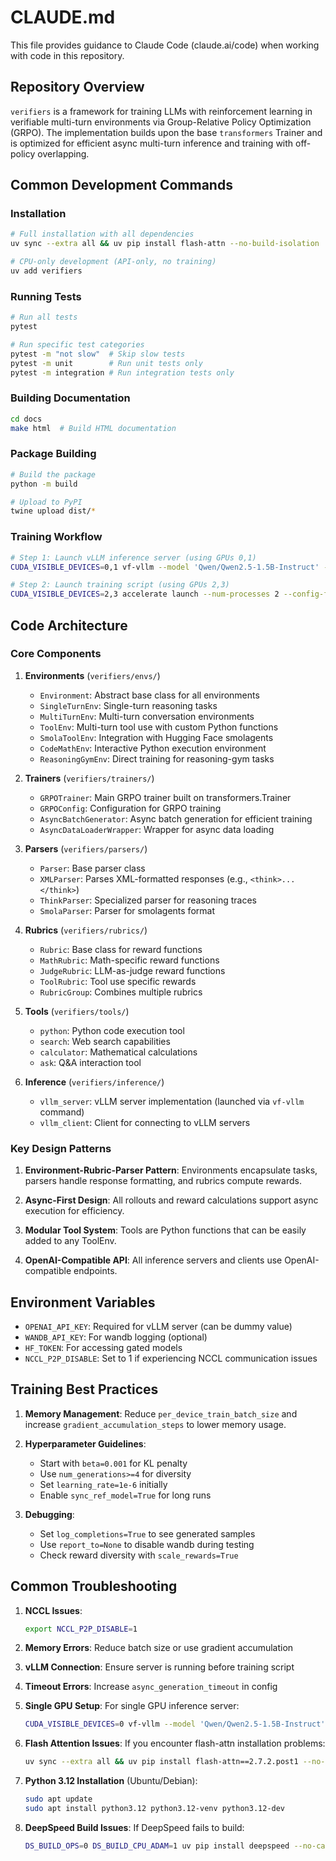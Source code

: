 # CLAUDE.md

This file provides guidance to Claude Code (claude.ai/code) when working with code in this repository.

## Repository Overview

`verifiers` is a framework for training LLMs with reinforcement learning in verifiable multi-turn environments via Group-Relative Policy Optimization (GRPO). The implementation builds upon the base `transformers` Trainer and is optimized for efficient async multi-turn inference and training with off-policy overlapping.

## Common Development Commands

### Installation
```bash
# Full installation with all dependencies
uv sync --extra all && uv pip install flash-attn --no-build-isolation

# CPU-only development (API-only, no training)
uv add verifiers
```

### Running Tests
```bash
# Run all tests
pytest

# Run specific test categories
pytest -m "not slow"  # Skip slow tests
pytest -m unit        # Run unit tests only
pytest -m integration # Run integration tests only
```

### Building Documentation
```bash
cd docs
make html  # Build HTML documentation
```

### Package Building
```bash
# Build the package
python -m build

# Upload to PyPI
twine upload dist/*
```

### Training Workflow
```bash
# Step 1: Launch vLLM inference server (using GPUs 0,1)
CUDA_VISIBLE_DEVICES=0,1 vf-vllm --model 'Qwen/Qwen2.5-1.5B-Instruct' --tensor-parallel-size 2

# Step 2: Launch training script (using GPUs 2,3)
CUDA_VISIBLE_DEVICES=2,3 accelerate launch --num-processes 2 --config-file configs/zero3.yaml train.py
```

## Code Architecture

### Core Components

1. **Environments** (`verifiers/envs/`)
   - `Environment`: Abstract base class for all environments
   - `SingleTurnEnv`: Single-turn reasoning tasks
   - `MultiTurnEnv`: Multi-turn conversation environments
   - `ToolEnv`: Multi-turn tool use with custom Python functions
   - `SmolaToolEnv`: Integration with Hugging Face smolagents
   - `CodeMathEnv`: Interactive Python execution environment
   - `ReasoningGymEnv`: Direct training for reasoning-gym tasks

2. **Trainers** (`verifiers/trainers/`)
   - `GRPOTrainer`: Main GRPO trainer built on transformers.Trainer
   - `GRPOConfig`: Configuration for GRPO training
   - `AsyncBatchGenerator`: Async batch generation for efficient training
   - `AsyncDataLoaderWrapper`: Wrapper for async data loading

3. **Parsers** (`verifiers/parsers/`)
   - `Parser`: Base parser class
   - `XMLParser`: Parses XML-formatted responses (e.g., `<think>...</think>`)
   - `ThinkParser`: Specialized parser for reasoning traces
   - `SmolaParser`: Parser for smolagents format

4. **Rubrics** (`verifiers/rubrics/`)
   - `Rubric`: Base class for reward functions
   - `MathRubric`: Math-specific reward functions
   - `JudgeRubric`: LLM-as-judge reward functions
   - `ToolRubric`: Tool use specific rewards
   - `RubricGroup`: Combines multiple rubrics

5. **Tools** (`verifiers/tools/`)
   - `python`: Python code execution tool
   - `search`: Web search capabilities
   - `calculator`: Mathematical calculations
   - `ask`: Q&A interaction tool

6. **Inference** (`verifiers/inference/`)
   - `vllm_server`: vLLM server implementation (launched via `vf-vllm` command)
   - `vllm_client`: Client for connecting to vLLM servers

### Key Design Patterns

1. **Environment-Rubric-Parser Pattern**: Environments encapsulate tasks, parsers handle response formatting, and rubrics compute rewards.

2. **Async-First Design**: All rollouts and reward calculations support async execution for efficiency.

3. **Modular Tool System**: Tools are Python functions that can be easily added to any ToolEnv.

4. **OpenAI-Compatible API**: All inference servers and clients use OpenAI-compatible endpoints.

## Environment Variables

- `OPENAI_API_KEY`: Required for vLLM server (can be dummy value)
- `WANDB_API_KEY`: For wandb logging (optional)
- `HF_TOKEN`: For accessing gated models
- `NCCL_P2P_DISABLE`: Set to 1 if experiencing NCCL communication issues

## Training Best Practices

1. **Memory Management**: Reduce `per_device_train_batch_size` and increase `gradient_accumulation_steps` to lower memory usage.

2. **Hyperparameter Guidelines**:
   - Start with `beta=0.001` for KL penalty
   - Use `num_generations>=4` for diversity
   - Set `learning_rate=1e-6` initially
   - Enable `sync_ref_model=True` for long runs

3. **Debugging**:
   - Set `log_completions=True` to see generated samples
   - Use `report_to=None` to disable wandb during testing
   - Check reward diversity with `scale_rewards=True`

## Common Troubleshooting

1. **NCCL Issues**: 
   ```bash
   export NCCL_P2P_DISABLE=1
   ```

2. **Memory Errors**: Reduce batch size or use gradient accumulation

3. **vLLM Connection**: Ensure server is running before training script

4. **Timeout Errors**: Increase `async_generation_timeout` in config

5. **Single GPU Setup**: For single GPU inference server:
   ```bash
   CUDA_VISIBLE_DEVICES=0 vf-vllm --model 'Qwen/Qwen2.5-1.5B-Instruct' --tensor-parallel-size 1
   ```

6. **Flash Attention Issues**: If you encounter flash-attn installation problems:
   ```bash
   uv sync --extra all && uv pip install flash-attn==2.7.2.post1 --no-build-isolation
   ```

7. **Python 3.12 Installation** (Ubuntu/Debian):
   ```bash
   sudo apt update
   sudo apt install python3.12 python3.12-venv python3.12-dev
   ```

8. **DeepSpeed Build Issues**: If DeepSpeed fails to build:
   ```bash
   DS_BUILD_OPS=0 DS_BUILD_CPU_ADAM=1 uv pip install deepspeed --no-cache
   ```